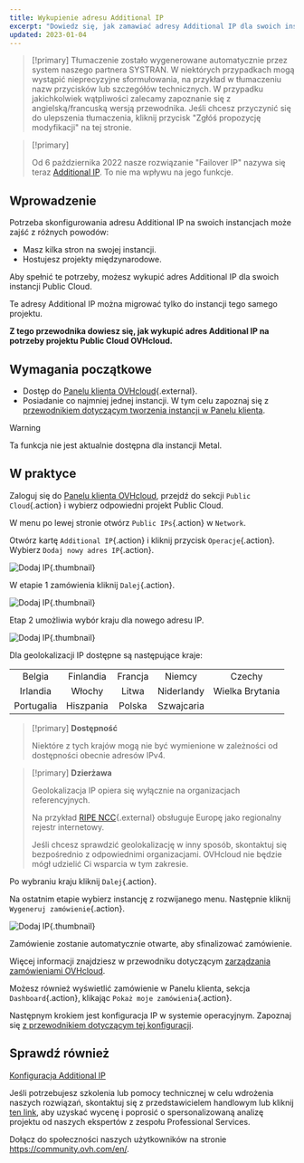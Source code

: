 ```yaml
---
title: Wykupienie adresu Additional IP
excerpt: "Dowiedz się, jak zamawiać adresy Additional IP dla swoich instancji"
updated: 2023-01-04
---
```


> [!primary]
> Tłumaczenie zostało wygenerowane automatycznie przez system naszego partnera SYSTRAN. W niektórych przypadkach mogą wystąpić nieprecyzyjne sformułowania, na przykład w tłumaczeniu nazw przycisków lub szczegółów technicznych. W przypadku jakichkolwiek wątpliwości zalecamy zapoznanie się z angielską/francuską wersją przewodnika. Jeśli chcesz przyczynić się do ulepszenia tłumaczenia, kliknij przycisk "Zgłóś propozycję modyfikacji" na tej stronie.
>

> [!primary]
>
> Od 6 października 2022 nasze rozwiązanie "Failover IP" nazywa się teraz [Additional IP](/links/network/additional-ip). To nie ma wpływu na jego funkcje.
>

## Wprowadzenie

Potrzeba skonfigurowania adresu Additional IP na swoich instancjach może zajść z różnych powodów:

- Masz kilka stron na swojej instancji.
- Hostujesz projekty międzynarodowe.

Aby spełnić te potrzeby, możesz wykupić adres Additional IP dla swoich instancji Public Cloud.

Te adresy Additional IP można migrować tylko do instancji tego samego projektu.

**Z tego przewodnika dowiesz się, jak wykupić adres Additional IP na potrzeby projektu Public Cloud OVHcloud.**

## Wymagania początkowe

- Dostęp do [Panelu klienta OVHcloud](/links/manager){.external}.
- Posiadanie co najmniej jednej instancji. W tym celu zapoznaj się z [przewodnikiem dotyczącym tworzenia instancji w Panelu klienta](/pages/public_cloud/compute/public-cloud-first-steps).

> [!warning]
> Ta funkcja nie jest aktualnie dostępna dla instancji Metal.
>

## W praktyce

Zaloguj się do [Panelu klienta OVHcloud](/links/manager), przejdź do sekcji `Public Cloud`{.action} i wybierz odpowiedni projekt Public Cloud.

W menu po lewej stronie otwórz `Public IPs`{.action} w `Network`.

Otwórz kartę `Additional IP`{.action} i kliknij przycisk `Operacje`{.action}. Wybierz `Dodaj nowy adres IP`{.action}.

![Dodaj IP](images/buyaddIP_01.png){.thumbnail}

W etapie 1 zamówienia kliknij `Dalej`{.action}.

![Dodaj IP](images/buyaddIP_02.png){.thumbnail}

Etap 2 umożliwia wybór kraju dla nowego adresu IP.

![Dodaj IP](images/buyaddIP_03.png){.thumbnail}

Dla geolokalizacji IP dostępne są następujące kraje:

|          |          |          |           |                |
|:--------:|:--------:|:--------:|:---------:|:--------------:|
| Belgia  | Finlandia  | Francja   | Niemcy   | Czechy |
| Irlandia  |  Włochy   | Litwa | Niderlandy | Wielka Brytania    |
| Portugalia |  Hiszpania   |  Polska |  Szwajcaria |                 |

> [!primary] **Dostępność**
> 
> Niektóre z tych krajów mogą nie być wymienione w zależności od dostępności obecnie adresów IPv4.
> 

> [!primary] **Dzierżawa**
>
> Geolokalizacja IP opiera się wyłącznie na organizacjach referencyjnych.
> 
> Na przykład [RIPE NCC](https://www.ripe.net/){.external} obsługuje Europę jako regionalny rejestr internetowy.
>
> Jeśli chcesz sprawdzić geolokalizację w inny sposób, skontaktuj się bezpośrednio z odpowiednimi organizacjami. OVHcloud nie będzie mógł udzielić Ci wsparcia w tym zakresie.

Po wybraniu kraju kliknij `Dalej`{.action}.

Na ostatnim etapie wybierz instancję z rozwijanego menu. Następnie kliknij `Wygeneruj zamówienie`{.action}.

![Dodaj IP](images/buyaddIP_04.png){.thumbnail}

Zamówienie zostanie automatycznie otwarte, aby sfinalizować zamówienie.

Więcej informacji znajdziesz w przewodniku dotyczącym [zarządzania zamówieniami OVHcloud](/pages/account_and_service_management/managing_billing_payments_and_services/managing_ovh_orders).

Możesz również wyświetlić zamówienie w Panelu klienta, sekcja `Dashboard`{.action}, klikając `Pokaż moje zamówienia`{.action}.

Następnym krokiem jest konfiguracja IP w systemie operacyjnym. Zapoznaj się [z przewodnikiem dotyczącym tej konfiguracji](/pages/public_cloud/public_cloud_network_services/getting-started-04-configure-additional-ip-to-instance).

## Sprawdź również

[Konfiguracja Additional IP](/pages/public_cloud/public_cloud_network_services/getting-started-04-configure-additional-ip-to-instance)

Jeśli potrzebujesz szkolenia lub pomocy technicznej w celu wdrożenia naszych rozwiązań, skontaktuj się z przedstawicielem handlowym lub kliknij [ten link](https://www.ovhcloud.com/pl/professional-services/), aby uzyskać wycenę i poprosić o spersonalizowaną analizę projektu od naszych ekspertów z zespołu Professional Services.

Dołącz do społeczności naszych użytkowników na stronie <https://community.ovh.com/en/>.

